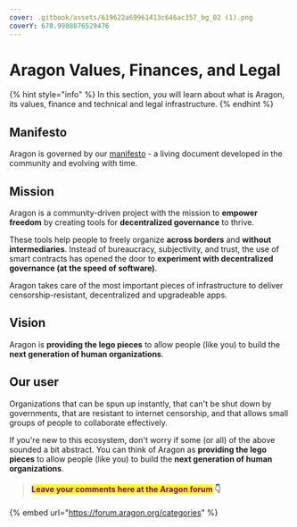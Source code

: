 ```yaml
---
cover: .gitbook/assets/619622a69961413c646ac357_bg_02 (1).png
coverY: 678.9988876529476
---
```


# Aragon Values, Finances, and Legal

{% hint style="info" %}
In this section, you will learn about what is Aragon, its values, finance and technical and legal infrastructure.&#x20;
{% endhint %}

## Manifesto

Aragon is governed by our [manifesto](https://aragon.org/manifesto) - a living document developed in the community and evolving with time.

## Mission

Aragon is a community-driven project with the mission to **empower freedom** by creating tools for **decentralized governance** to thrive.&#x20;

These tools help people to freely organize **across borders** and **without intermediaries**. Instead of bureaucracy, subjectivity, and trust, the use of smart contracts has opened the door to **experiment with decentralized governance (at the speed of software)**.

Aragon takes care of the most important pieces of infrastructure to deliver censorship-resistant, decentralized and upgradeable apps.

## Vision

Aragon is **providing the lego pieces** to allow people (like you) to build the **next generation of human organizations**.

## Our user

Organizations that can be spun up instantly, that can't be shut down by governments, that are resistant to internet censorship, and that allows small groups of people to collaborate effectively.&#x20;

If you're new to this ecosystem, don't worry if some (or all) of the above sounded a bit abstract. You can think of Aragon as **providing the lego pieces** to allow people (like you) to build the **next generation of human organizations**.



> #### <mark style="color:purple;">Leave your comments here at the Aragon forum</mark> 👇

{% embed url="https://forum.aragon.org/categories" %}
